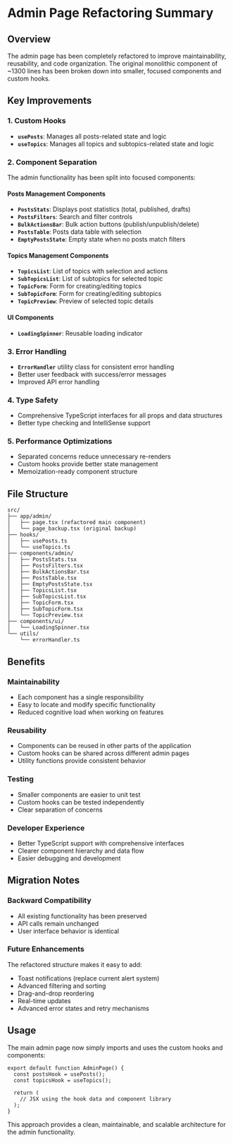 # Admin Page Refactoring Summary

## Overview
The admin page has been completely refactored to improve maintainability, reusability, and code organization. The original monolithic component of ~1300 lines has been broken down into smaller, focused components and custom hooks.

## Key Improvements

### 1. Custom Hooks
- **`usePosts`**: Manages all posts-related state and logic
- **`useTopics`**: Manages all topics and subtopics-related state and logic

### 2. Component Separation
The admin functionality has been split into focused components:

#### Posts Management Components
- **`PostsStats`**: Displays post statistics (total, published, drafts)
- **`PostsFilters`**: Search and filter controls
- **`BulkActionsBar`**: Bulk action buttons (publish/unpublish/delete)
- **`PostsTable`**: Posts data table with selection
- **`EmptyPostsState`**: Empty state when no posts match filters

#### Topics Management Components
- **`TopicsList`**: List of topics with selection and actions
- **`SubTopicsList`**: List of subtopics for selected topic
- **`TopicForm`**: Form for creating/editing topics
- **`SubTopicForm`**: Form for creating/editing subtopics
- **`TopicPreview`**: Preview of selected topic details

#### UI Components
- **`LoadingSpinner`**: Reusable loading indicator

### 3. Error Handling
- **`ErrorHandler`** utility class for consistent error handling
- Better user feedback with success/error messages
- Improved API error handling

### 4. Type Safety
- Comprehensive TypeScript interfaces for all props and data structures
- Better type checking and IntelliSense support

### 5. Performance Optimizations
- Separated concerns reduce unnecessary re-renders
- Custom hooks provide better state management
- Memoization-ready component structure

## File Structure

```
src/
├── app/admin/
│   ├── page.tsx (refactored main component)
│   └── page_backup.tsx (original backup)
├── hooks/
│   ├── usePosts.ts
│   └── useTopics.ts
├── components/admin/
│   ├── PostsStats.tsx
│   ├── PostsFilters.tsx
│   ├── BulkActionsBar.tsx
│   ├── PostsTable.tsx
│   ├── EmptyPostsState.tsx
│   ├── TopicsList.tsx
│   ├── SubTopicsList.tsx
│   ├── TopicForm.tsx
│   ├── SubTopicForm.tsx
│   └── TopicPreview.tsx
├── components/ui/
│   └── LoadingSpinner.tsx
└── utils/
    └── errorHandler.ts
```

## Benefits

### Maintainability
- Each component has a single responsibility
- Easy to locate and modify specific functionality
- Reduced cognitive load when working on features

### Reusability
- Components can be reused in other parts of the application
- Custom hooks can be shared across different admin pages
- Utility functions provide consistent behavior

### Testing
- Smaller components are easier to unit test
- Custom hooks can be tested independently
- Clear separation of concerns

### Developer Experience
- Better TypeScript support with comprehensive interfaces
- Clearer component hierarchy and data flow
- Easier debugging and development

## Migration Notes

### Backward Compatibility
- All existing functionality has been preserved
- API calls remain unchanged
- User interface behavior is identical

### Future Enhancements
The refactored structure makes it easy to add:
- Toast notifications (replace current alert system)
- Advanced filtering and sorting
- Drag-and-drop reordering
- Real-time updates
- Advanced error states and retry mechanisms

## Usage

The main admin page now simply imports and uses the custom hooks and components:

```tsx
export default function AdminPage() {
  const postsHook = usePosts();
  const topicsHook = useTopics();
  
  return (
    // JSX using the hook data and component library
  );
}
```

This approach provides a clean, maintainable, and scalable architecture for the admin functionality.

